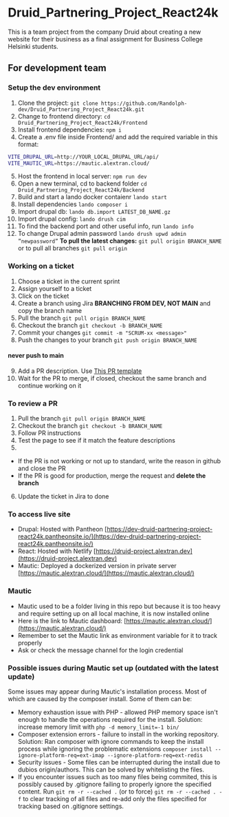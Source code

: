 # Druid_Partnering_Project_React24k
This is a team project from the company Druid about creating a new website for their business as a final assignment for Business College Helsinki students.

## For development team
### Setup the dev environment
1. Clone the project: `git clone https://github.com/Randolph-dev/Druid_Partnering_Project_React24k.git`
2. Change to frontend directory: `cd Druid_Partnering_Project_React24k/Frontend`
3. Install frontend dependencies: `npm i`
4. Create a .env file inside Frontend/ and add the required variable in this format:
```bash
VITE_DRUPAL_URL=http://YOUR_LOCAL_DRUPAL_URL/api/
VITE_MAUTIC_URL=https://mautic.alextran.cloud/
```
5. Host the frontend in local server: `npm run dev`
6. Open a new terminal, cd to backend folder `cd Druid_Partnering_Project_React24k/Backend`
7. Build and start a lando docker contaienr `lando start`
8. Install dependencies `lando composer i`
9. Import drupal db: `lando db.import LATEST_DB_NAME.gz`
10. Import drupal config: `lando drush cim`
11. To find the backend port and other useful info, run `lando info`
12. To change Drupal admin password ```lando drush upwd admin ”newpassword”```
**To pull the latest changes:** ```git pull origin BRANCH_NAME``` or to pull all branches ```git pull origin```

### Working on a ticket
1. Choose a ticket in the current sprint
2. Assign yourself to a ticket
3. Click on the ticket
4. Create a branch using Jira **BRANCHING FROM DEV, NOT MAIN** and copy the branch name
5. Pull the branch `git pull origin BRANCH_NAME`
6. Checkout the branch `git checkout -b BRANCH_NAME`
7. Commit your changes `git commit -m "SCRUM-xx <message>"`
8. Push the changes to your branch `git push origin BRANCH_NAME`
#### **never push to main**
9. Add a PR description. Use [This PR template](PR_template.md)
10. Wait for the PR to merge, if closed, checkout the same branch and continue working on it

### To review a PR
1. Pull the branch ```git pull origin BRANCH_NAME```
2. Checkout the branch ```git checkout -b BRANCH_NAME```
3. Follow PR instructions
4. Test the page to see if it match the feature descriptions
5. 
- If the PR is not working or not up to standard, write the reason in github and close the PR
- If the PR is good for production, merge the request and **delete the branch**
6. Update the ticket in Jira to done

### To access live site
- Drupal: Hosted with Pantheon [https://dev-druid-partnering-project-react24k.pantheonsite.io/](https://dev-druid-partnering-project-react24k.pantheonsite.io/)
- React: Hosted with Netlify [https://druid-project.alextran.dev](https://druid-project.alextran.dev)
- Mautic: Deployed a dockerized version in private server [https://mautic.alextran.cloud/](https://mautic.alextran.cloud/)

### Mautic
- Mautic used to be a folder living in this repo but because it is too heavy and require setting up on all local machine,
it is now installed online
- Here is the link to Mautic dashboard: [https://mautic.alextran.cloud/](https://mautic.alextran.cloud/)
- Remember to set the Mautic link as environment variable for it to track properly
- Ask or check the message channel for the login credential

### Possible issues during Mautic set up (outdated with the latest update)
Some issues may appear during Mautic's installation process. Most of which are caused by the composer install. Some of them can be:
- Memory exhaustion issue with PHP - allowed PHP memory space isn't enough to handle the operations required for the install. Solution: increase memory limit with ```php -d memory_limit=-1 bin/ ```
- Composer extension errors - failure to install in the working repository. Solution: Ran composer with ignore commands to keep the install process while ignoring the problematic extensions ```composer install --ignore-platform-req=ext-imap --ignore-platform-req=ext-redis```
- Security issues - Some files can be interrupted during the install due to dubios origin/authors. This can be solved by whitelisting the files.
- If you encounter issues such as too many files being commited, this is possibly caused by .gitignore failing to properly ignore the specified content. Run ```git rm -r --cached .``` (or to force) ```git rm -r --cached . -f``` to clear tracking of all files and re-add only the files specified for tracking based on .gitignore settings. 
